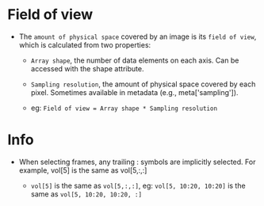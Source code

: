 # Field of view
- The `amount of physical space` covered by an image is its `field of view`, which is calculated from two properties:

    - `Array shape`, the number of data elements on each axis. Can be accessed with the shape attribute.

    - `Sampling resolution`, the amount of physical space covered by each pixel. Sometimes available in metadata (e.g., meta['sampling']).

    - eg: `Field of view = Array shape * Sampling resolution`

# Info

- When selecting frames, any trailing : symbols are implicitly selected. For example, vol[5] is the same as vol[5,:,:]

    - `vol[5]` is the same as `vol[5,:,:]`, eg: `vol[5, 10:20, 10:20]` is the same as `vol[5, 10:20, 10:20, :]`
